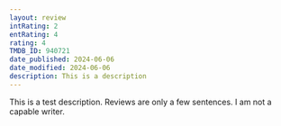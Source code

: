 ```yaml
---
layout: review
intRating: 2
entRating: 4
rating: 4
TMDB_ID: 940721
date_published: 2024-06-06
date_modified: 2024-06-06
description: This is a description
---
```


This is a test description. Reviews are only a few sentences. I am not a capable writer.
